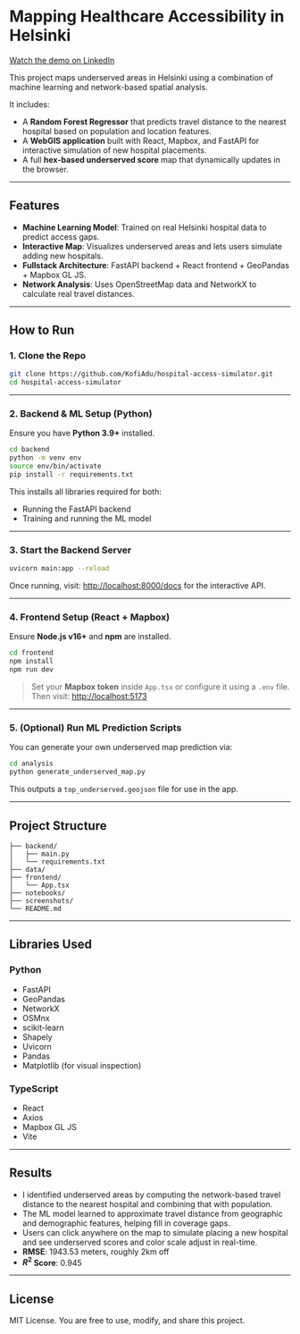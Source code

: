 # Mapping Healthcare Accessibility in Helsinki

[Watch the demo on LinkedIn](https://www.linkedin.com/posts/kofi-agyekum12_webgis-geodata-spatialanalysis-activity-7333868571481006081-VZDa?utm_source=share&utm_medium=member_desktop&rcm=ACoAACyDIgMBYWHSIHhap9Rr67No3fv4wwxz2KA)

This project maps underserved areas in Helsinki using a combination of machine learning and network-based spatial analysis.

It includes:

- A **Random Forest Regressor** that predicts travel distance to the nearest hospital based on population and location features.
- A **WebGIS application** built with React, Mapbox, and FastAPI for interactive simulation of new hospital placements.
- A full **hex-based underserved score** map that dynamically updates in the browser.

---

## Features

-  **Machine Learning Model**: Trained on real Helsinki hospital data to predict access gaps.
-  **Interactive Map**: Visualizes underserved areas and lets users simulate adding new hospitals.
-  **Fullstack Architecture**: FastAPI backend + React frontend + GeoPandas + Mapbox GL JS.
-  **Network Analysis**: Uses OpenStreetMap data and NetworkX to calculate real travel distances.

---

## How to Run

### 1. Clone the Repo

```bash
git clone https://github.com/KofiAdu/hospital-access-simulator.git
cd hospital-access-simulator 
```

---

### 2. Backend & ML Setup (Python)

Ensure you have **Python 3.9+** installed.

```bash
cd backend
python -m venv env
source env/bin/activate 
pip install -r requirements.txt
```

This installs all libraries required for both:

- Running the FastAPI backend
- Training and running the ML model

---

### 3. Start the Backend Server

```bash
uvicorn main:app --reload
```

Once running, visit: [http://localhost:8000/docs](http://localhost:8000/docs) for the interactive API.

---

### 4. Frontend Setup (React + Mapbox)

Ensure **Node.js v16+** and **npm** are installed.

```bash
cd frontend
npm install
npm run dev
```

>  Set your **Mapbox token** inside `App.tsx` or configure it using a `.env` file.
>  Then visit: [http://localhost:5173](http://localhost:5173)

---

### 5. (Optional) Run ML Prediction Scripts

You can generate your own underserved map prediction via:

```bash
cd analysis
python generate_underserved_map.py
```

This outputs a `top_underserved.geojson` file for use in the app.

---

## Project Structure

```             
├── backend/               
│   ├── main.py
│   └── requirements.txt
├── data/  
├── frontend/             
│   └── App.tsx
├── notebooks/              
├── screenshots/          
└── README.md
```

---

## Libraries Used

### Python

- FastAPI
- GeoPandas
- NetworkX
- OSMnx
- scikit-learn
- Shapely
- Uvicorn
- Pandas
- Matplotlib (for visual inspection)

### TypeScript

- React
- Axios
- Mapbox GL JS
- Vite

---

## Results

- I identified underserved areas by computing the network-based travel distance to the nearest hospital and combining that with population.
- The ML model learned to approximate travel distance from geographic and demographic features, helping fill in coverage gaps.
- Users can click anywhere on the map to simulate placing a new hospital and see underserved scores and color scale adjust in real-time.
- **RMSE**:  1943.53 meters, roughly 2km off
- **$R^2$ Score**: 0.945

---

## License

MIT License. You are free to use, modify, and share this project.
